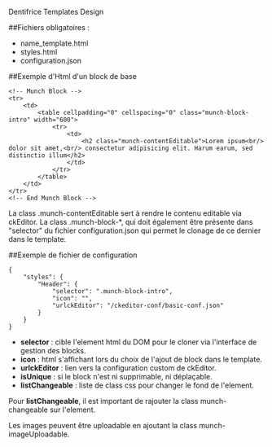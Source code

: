Dentifrice Templates Design

##Fichiers obligatoires :

* name_template.html
* styles.html
* configuration.json

##Exemple d'Html d'un block de base

	<!-- Munch Block -->
	<tr>
		<td>
			<table cellpadding="0" cellspacing="0" class="munch-block-intro" width="600">
				<tr>
					<td>
						<h2 class="munch-contentEditable">Lorem ipsum<br/> dolor sit amet,<br/> consectetur adipisicing elit. Harum earum, sed distinctio illum</h2>
					</td>
				</tr>
			</table>
		</td>
	</tr>
	<!-- End Munch Block -->

La class .munch-contentEditable sert à rendre le contenu editable via ckEditor.
La class .munch-block-*, qui doit également être présente dans "selector" du fichier configuration.json qui permet le clonage de ce dernier dans le template.

##Exemple de fichier de configuration

	{
		"styles": {
			"Header": {
				"selector": ".munch-block-intro",
	            "icon": "",
				"urlckEditor": "/ckeditor-conf/basic-conf.json"
			}
		}
	}

* **selector** : cible l'element html du DOM pour le cloner via l'interface de gestion des blocks.
* **icon** : html s'affichant lors du choix de l'ajout de block dans le template.
* **urlckEditor** : lien vers la configuration custom de ckEditor.
* **isUnique** : si le block n'est ni supprimable, ni déplaçable.
* **listChangeable** : liste de class css pour changer le fond de l'element.

Pour **listChangeable**, il est important de rajouter la class munch-changeable sur l'element.

Les images peuvent être uploadable en ajoutant la class munch-imageUploadable.

